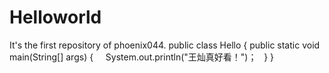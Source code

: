 # Helloworld
It's the first repository of phoenix044.
public class Hello
{
    public static void main(String[] args)
    {
      System.out.println("王灿真好看！")；
    }
}
